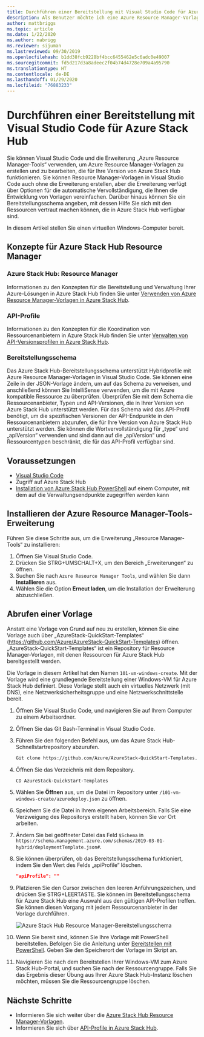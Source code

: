 ```yaml
---
title: Durchführen einer Bereitstellung mit Visual Studio Code für Azure Stack Hub
description: Als Benutzer möchte ich eine Azure Resource Manager-Vorlage in Visual Studio Code erstellen und das Bereitstellungsschema verwenden, um eine Vorlage zu erhalten, die mit meiner Version von Azure Stack Hub kompatibel ist.
author: mattbriggs
ms.topic: article
ms.date: 1/22/2020
ms.author: mabrigg
ms.reviewer: sijuman
ms.lastreviewed: 09/30/2019
ms.openlocfilehash: b1dd38fcb9228bf4bcc6455462e5c6adc0e49007
ms.sourcegitcommit: fd5d217d3a8adeec2f04b74d4728e709a4a95790
ms.translationtype: HT
ms.contentlocale: de-DE
ms.lasthandoff: 01/29/2020
ms.locfileid: "76883233"
---
```

# <a name="deploy-with-visual-studio-code-to-azure-stack-hub"></a>Durchführen einer Bereitstellung mit Visual Studio Code für Azure Stack Hub

Sie können Visual Studio Code und die Erweiterung „Azure Resource Manager-Tools“ verwenden, um Azure Resource Manager-Vorlagen zu erstellen und zu bearbeiten, die für Ihre Version von Azure Stack Hub funktionieren. Sie können Resource Manager-Vorlagen in Visual Studio Code auch ohne die Erweiterung erstellen, aber die Erweiterung verfügt über Optionen für die automatische Vervollständigung, die Ihnen die Entwicklung von Vorlagen vereinfachen. Darüber hinaus können Sie ein Bereitstellungsschema angeben, mit dessen Hilfe Sie sich mit den Ressourcen vertraut machen können, die in Azure Stack Hub verfügbar sind.

In diesem Artikel stellen Sie einen virtuellen Windows-Computer bereit.

## <a name="concepts-for-azure-stack-hub-resource-manager"></a>Konzepte für Azure Stack Hub Resource Manager

### <a name="azure-stack-hub-resource-manager"></a>Azure Stack Hub: Resource Manager

Informationen zu den Konzepten für die Bereitstellung und Verwaltung Ihrer Azure-Lösungen in Azure Stack Hub finden Sie unter [Verwenden von Azure Resource Manager-Vorlagen in Azure Stack Hub](azure-stack-arm-templates.md).

### <a name="api-profiles"></a>API-Profile
Informationen zu den Konzepten für die Koordination von Ressourcenanbietern in Azure Stack Hub finden Sie unter [Verwalten von API-Versionsprofilen in Azure Stack Hub](azure-stack-version-profiles.md).

### <a name="the-deployment-schema"></a>Bereitstellungsschema

Das Azure Stack Hub-Bereitstellungsschema unterstützt Hybridprofile mit Azure Resource Manager-Vorlagen in Visual Studio Code. Sie können eine Zeile in der JSON-Vorlage ändern, um auf das Schema zu verweisen, und anschließend können Sie IntelliSense verwenden, um die mit Azure kompatible Ressource zu überprüfen. Überprüfen Sie mit dem Schema die Ressourcenanbieter, Typen und API-Versionen, die in Ihrer Version von Azure Stack Hub unterstützt werden. Für das Schema wird das API-Profil benötigt, um die spezifischen Versionen der API-Endpunkte in den Ressourcenanbietern abzurufen, die für Ihre Version von Azure Stack Hub unterstützt werden. Sie können die Wortvervollständigung für „type“ und „apiVersion“ verwenden und sind dann auf die „apiVersion“ und Ressourcentypen beschränkt, die für das API-Profil verfügbar sind.

## <a name="prerequisites"></a>Voraussetzungen

- [Visual Studio Code](https://code.visualstudio.com/)
- Zugriff auf Azure Stack Hub
- [Installation von Azure Stack Hub PowerShell](https://docs.microsoft.com/azure-stack/operator/azure-stack-powershell-install?toc=https%3A%2F%2Fdocs.microsoft.com%2Fen-us%2Fazure-stack%2Fuser%2FTOC.json&bc=https%3A%2F%2Fdocs.microsoft.com%2Fen-us%2Fazure-stack%2Fbreadcrumb%2Ftoc.json) auf einem Computer, mit dem auf die Verwaltungsendpunkte zugegriffen werden kann

## <a name="install-resource-manager-tools-extension"></a>Installieren der Azure Resource Manager-Tools-Erweiterung

Führen Sie diese Schritte aus, um die Erweiterung „Resource Manager-Tools“ zu installieren:

1. Öffnen Sie Visual Studio Code.
2. Drücken Sie STRG+UMSCHALT+X, um den Bereich „Erweiterungen“ zu öffnen.
3. Suchen Sie nach `Azure Resource Manager Tools`, und wählen Sie dann **Installieren** aus.
4. Wählen Sie die Option **Erneut laden**, um die Installation der Erweiterung abzuschließen.

## <a name="get-a-template"></a>Abrufen einer Vorlage

Anstatt eine Vorlage von Grund auf neu zu erstellen, können Sie eine Vorlage auch über „AzureStack-QuickStart-Templates“ (https://github.com/Azure/AzureStack-QuickStart-Templates) öffnen. „AzureStack-QuickStart-Templates“ ist ein Repository für Resource Manager-Vorlagen, mit denen Ressourcen für Azure Stack Hub bereitgestellt werden. 

Die Vorlage in diesem Artikel hat den Namen `101-vm-windows-create`. Mit der Vorlage wird eine grundlegende Bereitstellung einer Windows-VM für Azure Stack Hub definiert.  Diese Vorlage stellt auch ein virtuelles Netzwerk (mit DNS), eine Netzwerksicherheitsgruppe und eine Netzwerkschnittstelle bereit.

1. Öffnen Sie Visual Studio Code, und navigieren Sie auf Ihrem Computer zu einem Arbeitsordner.
2. Öffnen Sie das Git Bash-Terminal in Visual Studio Code.
3. Führen Sie den folgenden Befehl aus, um das Azure Stack Hub-Schnellstartrepository abzurufen.
    ```bash  
    Git clone https://github.com/Azure/AzureStack-QuickStart-Templates.git
    ```
4. Öffnen Sie das Verzeichnis mit dem Repository.
    ```bash  
    CD AzureStack-QuickStart-Templates
    ```
5. Wählen Sie **Öffnen** aus, um die Datei im Repository unter `/101-vm-windows-create/azuredeploy.json` zu öffnen.
6. Speichern Sie die Datei in Ihrem eigenen Arbeitsbereich. Falls Sie eine Verzweigung des Repositorys erstellt haben, können Sie vor Ort arbeiten.
7. Ändern Sie bei geöffneter Datei das Feld `$Schema` in `https://schema.management.azure.com/schemas/2019-03-01-hybrid/deploymentTemplate.json#`.
8. Sie können überprüfen, ob das Bereitstellungsschema funktioniert, indem Sie den Wert des Felds „apiProfile“ löschen.
    ```JSON  
    "apiProfile": ""
    ```
9. Platzieren Sie den Cursor zwischen den leeren Anführungszeichen, und drücken Sie STRG+LEERTASTE. Sie können im Bereitstellungsschema für Azure Stack Hub eine Auswahl aus den gültigen API-Profilen treffen. Sie können diesen Vorgang mit jedem Ressourcenanbieter in der Vorlage durchführen.

    ![Azure Stack Hub Resource Manager-Bereitstellungsschema](./media/azure-stack-resource-manager-deploy-template-vscode/azure-stack-resource-manager-vscode-schema.png)

10. Wenn Sie bereit sind, können Sie Ihre Vorlage mit PowerShell bereitstellen. Befolgen Sie die Anleitung unter [Bereitstellen mit PowerShell](azure-stack-deploy-template-powershell.md). Geben Sie den Speicherort der Vorlage im Skript an.
11. Navigieren Sie nach dem Bereitstellen Ihrer Windows-VM zum Azure Stack Hub-Portal, und suchen Sie nach der Ressourcengruppe. Falls Sie das Ergebnis dieser Übung aus Ihrer Azure Stack Hub-Instanz löschen möchten, müssen Sie die Ressourcengruppe löschen.

## <a name="next-steps"></a>Nächste Schritte

- Informieren Sie sich weiter über die [Azure Stack Hub Resource Manager-Vorlagen](azure-stack-arm-templates.md).  
- Informieren Sie sich über [API-Profile in Azure Stack Hub](azure-stack-version-profiles.md).